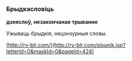 ### Брыдкасловіць
**дзеяслоў, незакончанае трыванне**

Ужываць брыдкія, нецэнзурныя словы.

<a rel="author">[http://rv-blr.com/](http://rv-blr.com/slounik.jsp?letterId=0&maskId=0&pageId=424)</a>
